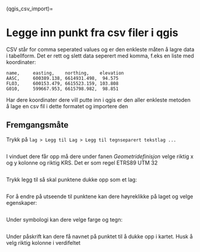 (qgis_csv_import)=
# Legge inn punkt fra csv filer i qgis

CSV står for comma seperated values og er den enkleste måten å lagre data i tabellform. Det er rett og slett data seperert med komma, f.eks en liste med koordinater:
```
name,     easting,    northing,    elevation
AASC,     600389.138, 6614931.498,  94.575
FLO3,     600153.479, 6615523.159, 103.808
G010,     599667.953, 6615798.982,  98.851
```

Har dere koordinater dere vill putte inn i qgis er den aller enkleste metoden å lage en csv fil i dette formatet og importere den

## Fremgangsmåte

Trykk på `lag > Legg til Lag > Legg til tegnseparert tekstlag ...`
```{image} ../bilder/qgis/csv/meny.png
```

I vinduet dere får opp må dere under fanen _Geometridefinisjon_ velge riktig x og y kolonne og riktig KRS. Det er som regel ETRS89 UTM 32
```{image} ../bilder/qgis/csv/import.png
```

Trykk legg til så skal punktene dukke opp som et lag:
```{image} ../bilder/qgis/csv/kart.png
```

For å endre på utseende til punktene kan dere høyreklikke på laget og velge egenskaper:
```{image} ../bilder/qgis/csv/egenskaper.png
```

Under symbologi kan dere velge farge og tegn:
```{image} ../bilder/qgis/csv/symbologi.png
```

Under påskrift kan dere få navnet på punktet til å dukke opp i kartet. Husk å velg riktig kolonne i verdifeltet

```{image} ../bilder/qgis/csv/paskrift.png
```